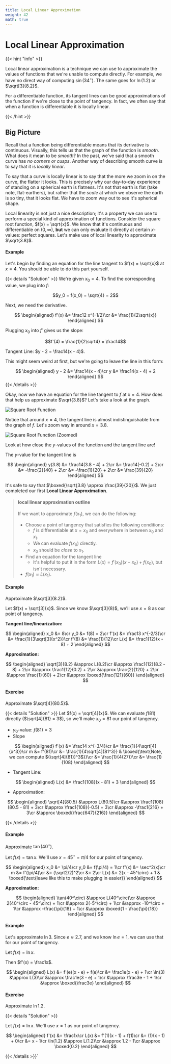 ```yaml
---
title: Local Linear Approximation
weight: 42
math: true
---
```


# Local Linear Approximation

{{< hint "info" >}}

Local linear approximation is a technique we can use to approximate the values of functions that we're unable to compute directly. For example, we have no direct way of computing $\sin(34^\circ)$. The same goes for $\ln(1.2)$ or $\sqrt[3]{8.2}$. 
 
For a differentiable function, its tangent lines can be good approximations of the function if we're close to the point of tangency. In fact, we often say that when a function is differentiable it is locally linear. 

{{< /hint >}}

## Big Picture

Recall that a function being differentiable means that its derivative is continuous. Visually, this tells us that the graph of the function is *smooth*. What does it mean to be *smooth*? In the past, we've said that a smooth curve has *no corners or cusps*. Another way of describing smooth curve is to say that it is *locally linear*. 

To say that a curve is locally linear is to say that the more we zoom in on the curve, the flatter it looks. This is precisely why our day-to-day experience of standing on a spherical earth is flatness. It's not that earth is flat (take note, flat-earthers), but rather that the *scale* at which we observe the earth is so tiny, that it looks flat. We have to zoom way out to see it's spherical shape. 

Local linearity is not just a nice description; it's a property we can use to perform a special kind of approximation of functions. Consider the square root function, $f(x) = \sqrt{x}$. We know that it's continuous and differentiable on $(0,\infty)$, **but** we can only evaluate it directly at certain $x$-values: perfect squares. Let's make use of local linearity to approximate $\sqrt{3.8}$. 

#### Example

Let's begin by finding an equation for the line tangent to $f(x) = \sqrt{x}$ at $x = 4$. You should be able to do this part yourself.

{{< details "Solution" >}}
We're given $x_0 = 4$. To find the corresponding value, we plug into $f$: 

$$y_0 = f(x_0) = \sqrt{4} = 2$$

Next, we need the derivative. 

$$
\begin{aligned}
f'(x) &= \frac12 x^{-1/2}\cr
&= \frac{1}{2\sqrt{x}}
\end{aligned}
$$

Plugging $x_0$ into $f'$ gives us the slope: 

$$f'(4) = \frac{1}{2\sqrt4} = \frac14$$

Tangent Line: $y - 2 = \frac14(x - 4)$. 

This might seem weird at first, but we're going to leave the line in this form: 

$$
\begin{aligned}
y - 2 &= \frac14(x - 4)\cr
y &= \frac14(x - 4) + 2
\end{aligned}
$$
{{< /details >}}

Okay, now we have an equation for the line tangent to $f$ at $x = 4$. How does that help us approximate $\sqrt{3.8}$? Let's take a look at the graph. 

![Square Root Function](/images/sqrtx_tangent_4.png)

Notice that around $x = 4$, the tangent line is almost indistinguishable from the graph of $f$. Let's zoom way in around $x = 3.8$. 

![Square Root Function (Zoomed)](/images/sqrtx_tangent_4_zoom.png)

Look at how close the $y$-values of the function and the tangent line are!

The $y$-value for the tangent line is

$$
\begin{aligned}
y(3.8) &= \frac14(3.8 - 4) + 2\cr
&= \frac14(-0.2) + 2\cr
&= -\frac{2}{40} + 2\cr
&= -\frac{1}{20} + 2\cr
&= \frac{39}{20}
\end{aligned}
$$

It's safe to say that $\boxed{\sqrt{3.8} \approx \frac{39}{20}}$. We just completed our first **Local Linear Approximation**.

> #### local linear approximation outline
> If we want to approximate $f(x_1)$, we can do the following: 
> 
> * Choose a point of tangency that satisfies the following conditions:
>     * $f$ is differentiable at $x = x_0$ and everywhere in between $x_0$ and $x_1$. 
>     * We can evaluate $f(x_0)$ directly.
>     * $x_0$ should be *close* to $x_1$. 
> * Find an equation for the tangent line  
>     * It's helpful to put it in the form $L(x) = f'(x_0)(x-x_0) + f(x_0)$, but isn't necessary.
> * $f(x_1) \approx L(x_1)$.  



#### Example 

Approximate $\sqrt[3]{8.2}$. 

Let $f(x) = \sqrt[3]{x}$. Since we know $\sqrt[3]{8}$, we'll use $x = 8$ as our point of tangency. 

**Tangent line/linearization:**

$$
\begin{aligned}
x_0 &= 8\cr
y_0 &= f(8) = 2\cr
f'(x) &= \frac13 x^{-2/3}\cr
&= \frac{1}{3\sqrt[3]{x^2}}\cr
f'(8) &= \frac{1}{12}\cr
L(x) &= \frac1{12}(x - 8) + 2
\end{aligned}
$$

**Approximation:** 

$$
\begin{aligned}
\sqrt[3]{8.2} &\approx L(8.2)\cr
&\approx \frac1{12}(8.2 - 8) + 2\cr
&\approx \frac1{12}(0.2) + 2\cr
&\approx \frac{2}{120} + 2\cr
&\approx \frac{1}{60} + 2\cr
&\approx \boxed{\frac{121}{60}}
\end{aligned}
$$

#### Exercise 

Approximate $\sqrt[4]{80.5}$. 

{{< details "Solution" >}}
Let $f(x) = \sqrt[4]{x}$. We can evaluate $f(81)$ directly ($\sqrt[4]{81} = 3$), so we'll make $x_0 = 81$ our point of tangency. 

* $y_0$-value: $f(81) = 3$
* Slope

$$
\begin{aligned}
f'(x) &= \frac14 x^{-3/4}\cr
&= \frac{1}{4\sqrt[4]{x^3}}\cr
m &= f'(81)\cr
&= \frac{1}{4\sqrt[4]{81^3}} &  \boxed{\text{Note, we can compute $(\sqrt[4]{81})^3$}}\cr
&= \frac{1}{4(27)}\cr
&= \frac{1}{108}
\end{aligned}
$$

* Tangent Line: 

$$
\begin{aligned}
L(x) &= \frac1{108}(x - 81) + 3
\end{aligned}
$$

* Approximation: 

$$
\begin{aligned}
\sqrt[4]{80.5} 
&\approx
L(80.5)\cr
&\approx
\frac1{108}(80.5 - 81) + 3\cr
&\approx
\frac1{108}(-0.5) + 3\cr
&\approx
-\frac1{216} + 3\cr
&\approx
\boxed{\frac{647}{216}}
\end{aligned}
$$

{{< /details >}}

#### Example

Approximate $\tan(40^\circ)$. 

Let $f(x) = \tan x$. We'll use $x = 45^\circ = \pi/4$ for our point of tangency. 

$$
\begin{aligned}
x_0 &= \pi/4\cr
y_0 &= f(\pi/4) = 1\cr
f'(x) &= \sec^2(x)\cr
m &= f'(\pi/4)\cr
&= (\sqrt2/2)^2\cr
&= 2\cr
L(x) &= 2(x - 45^\circ) + 1  &  \boxed{\text{leave like this to make plugging in easier}}
\end{aligned}
$$

**Approximation:**

$$
\begin{aligned}
\tan(40^\circ) &\approx L(40^\circ)\cr
&\approx 2(40^\circ - 45^\circ) + 1\cr
&\approx 2(-5^\circ) + 1\cr
&\approx -10^\circ + 1\cr
&\approx -\frac{\pi}{18} + 1\cr
&\approx \boxed{1 - \frac{\pi}{18}}
\end{aligned}
$$

#### Example 

Let's approximate $\ln 3$. Since $e \approx 2.7$, and we know $\ln e = 1$, we can use that for our point of tangency. 

Let $f(x) = \ln x$. 

Then $f'(x) = \frac1x$. 

$$
\begin{aligned}
L(x) &= f'(e)(x - e) + f(e)\cr
&= \frac1e(x - e) + 1\cr
\ln(3) &\approx L(3)\cr
&\approx \frac1e(3 - e) + 1\cr
&\approx \frac3e - 1 + 1\cr
&\approx \boxed{\frac3e}
\end{aligned}
$$

#### Exercise

Approximate $\ln 1.2$. 

{{< details "Solution" >}}

Let $f(x) = \ln x$. We'll use $x = 1$ as our point of tangency. 

$$
\begin{aligned}
f'(x) &= \frac1x\cr
L(x) &= f'(1)(x - 1) + f(1)\cr
&= (1)(x - 1) + 0\cr
&= x - 1\cr
\ln(1.2) &\approx L(1.2)\cr
&\approx 1.2 - 1\cr
&\approx \boxed{0.2}
\end{aligned}
$$

{{< /details >}}`
